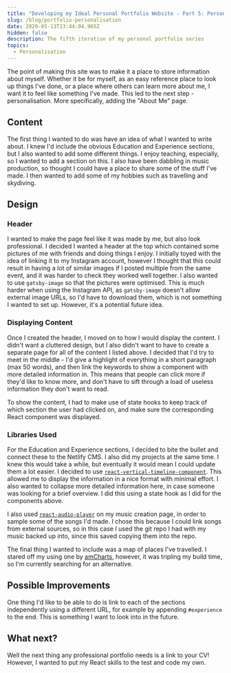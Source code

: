 ```yaml
---
title: "Developing my Ideal Personal Portfolio Website - Part 5: Personalisation!"
slug: /blog/portfolio-personalisation
date: 2020-05-13T23:44:04.965Z
hidden: false
description: The fifth iteration of my personal portfolio series
topics:
  - Personalisation
---
```

The point of making this site was to make it a place to store information about myself. Whether it be for myself, as an easy reference place to look up things I've done, or a place where others can learn more about me, I want it to feel like something I've made. This led to the next step - personalisation. More specifically, adding the "About Me" page.

## Content

The first thing I wanted to do was have an idea of what I wanted to write about. I knew I'd include the obvious Education and Experience sections, but I also wanted to add some different things. I enjoy teaching, especially, so I wanted to add a section on this. I also have been dabbling in music production, so thought I could have a place to share some of the stuff I've made. I then wanted to add some of my hobbies such as travelling and skydiving.

## Design

### Header

I wanted to make the page feel like it was made by me, but also look professional. I decided I wanted a header at the top which contained some pictures of me with friends and doing things I enjoy. I initially toyed with the idea of linking it to my Instagram account, however I thought that this could result in having a lot of similar images if I posted multiple from the same event, and it was harder to check they worked well together. I also wanted to use `gatsby-image` so that the pictures were optimised. This is much harder when using the Instagram API, as `gatsby-image` doesn't allow external image URLs, so I'd have to download them, which is not something I wanted to set up. However, it's a potential future idea. 

### Displaying Content

Once I created the header, I moved on to how I would display the content. I didn't want a cluttered design, but I also didn't want to have to create a separate page for all of the content I listed above. I decided that I'd try to meet in the middle - I'd give a highlight of everything in a short paragraph (max 50 words), and then link the keywords to show a component with more detailed information in. This means that people can click more if they'd like to know more, and don't have to sift through a load of useless information they don't want to read.

To show the content, I had to make use of state hooks to keep track of which section the user had clicked on, and make sure the corresponding React component was displayed.

### Libraries Used

For the Education and Experience sections, I decided to bite the bullet and connect these to the Netlify CMS. I also did my projects at the same time. I knew this would take a while, but eventually it would mean I could update them a lot easier. I decided to use [`react-vertical-timeline-component`](https://www.npmjs.com/package/react-vertical-timeline-component). This allowed me to display the information in a nice format with minimal effort. I also wanted to collapse more detailed information here, in case someone was looking for a brief overview. I did this using a state hook as I did for the components above.

I also used [`react-audio-player`](https://www.npmjs.com/package/react-audio-player) on my music creation page, in order to sample some of the songs I'd made. I chose this because I could link songs from external sources, so in this case I used the git repo I had with my music backed up into, since this saved copying them into the repo. 

The final thing I wanted to include was a map of places I've travelled. I stared off my using one by [amCharts](https://www.amcharts.com/), however, it was tripling my build time, so I'm currently searching for an alternative.

## Possible Improvements

One thing I'd like to be able to do is link to each of the sections independently using a different URL, for example by appending `#experience` to the end. This is something I want to look into in the future.

## What next?

Well the next thing any professional portfolio needs is a link to your CV! However, I wanted to put my React skills to the test and code my own.